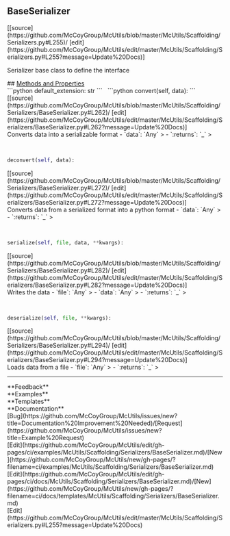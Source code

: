 ## <a id="McUtils.Scaffolding.Serializers.BaseSerializer">BaseSerializer</a> 

<div class="docs-source-link" markdown="1">
[[source](https://github.com/McCoyGroup/McUtils/blob/master/McUtils/Scaffolding/Serializers.py#L255)/
[edit](https://github.com/McCoyGroup/McUtils/edit/master/McUtils/Scaffolding/Serializers.py#L255?message=Update%20Docs)]
</div>

Serializer base class to define the interface







<div class="collapsible-section">
 <div class="collapsible-section collapsible-section-header" markdown="1">
## <a class="collapse-link" data-toggle="collapse" href="#methods" markdown="1"> Methods and Properties</a> <a class="float-right" data-toggle="collapse" href="#methods"><i class="fa fa-chevron-down"></i></a>
 </div>
 <div class="collapsible-section collapsible-section-body collapse show" id="methods" markdown="1">
 ```python
default_extension: str
```
<a id="McUtils.Scaffolding.Serializers.BaseSerializer.convert" class="docs-object-method">&nbsp;</a> 
```python
convert(self, data): 
```
<div class="docs-source-link" markdown="1">
[[source](https://github.com/McCoyGroup/McUtils/blob/master/McUtils/Scaffolding/Serializers/BaseSerializer.py#L262)/
[edit](https://github.com/McCoyGroup/McUtils/edit/master/McUtils/Scaffolding/Serializers/BaseSerializer.py#L262?message=Update%20Docs)]
</div>
Converts data into a serializable format
  - `data`: `Any`
    > 
  - `:returns`: `_`
    >


<a id="McUtils.Scaffolding.Serializers.BaseSerializer.deconvert" class="docs-object-method">&nbsp;</a> 
```python
deconvert(self, data): 
```
<div class="docs-source-link" markdown="1">
[[source](https://github.com/McCoyGroup/McUtils/blob/master/McUtils/Scaffolding/Serializers/BaseSerializer.py#L272)/
[edit](https://github.com/McCoyGroup/McUtils/edit/master/McUtils/Scaffolding/Serializers/BaseSerializer.py#L272?message=Update%20Docs)]
</div>
Converts data from a serialized format into a python format
  - `data`: `Any`
    > 
  - `:returns`: `_`
    >


<a id="McUtils.Scaffolding.Serializers.BaseSerializer.serialize" class="docs-object-method">&nbsp;</a> 
```python
serialize(self, file, data, **kwargs): 
```
<div class="docs-source-link" markdown="1">
[[source](https://github.com/McCoyGroup/McUtils/blob/master/McUtils/Scaffolding/Serializers/BaseSerializer.py#L282)/
[edit](https://github.com/McCoyGroup/McUtils/edit/master/McUtils/Scaffolding/Serializers/BaseSerializer.py#L282?message=Update%20Docs)]
</div>
Writes the data
  - `file`: `Any`
    > 
  - `data`: `Any`
    > 
  - `:returns`: `_`
    >


<a id="McUtils.Scaffolding.Serializers.BaseSerializer.deserialize" class="docs-object-method">&nbsp;</a> 
```python
deserialize(self, file, **kwargs): 
```
<div class="docs-source-link" markdown="1">
[[source](https://github.com/McCoyGroup/McUtils/blob/master/McUtils/Scaffolding/Serializers/BaseSerializer.py#L294)/
[edit](https://github.com/McCoyGroup/McUtils/edit/master/McUtils/Scaffolding/Serializers/BaseSerializer.py#L294?message=Update%20Docs)]
</div>
Loads data from a file
  - `file`: `Any`
    > 
  - `:returns`: `_`
    >
 </div>
</div>












---


<div markdown="1" class="text-secondary">
<div class="container">
  <div class="row">
   <div class="col" markdown="1">
**Feedback**   
</div>
   <div class="col" markdown="1">
**Examples**   
</div>
   <div class="col" markdown="1">
**Templates**   
</div>
   <div class="col" markdown="1">
**Documentation**   
</div>
   <div class="col" markdown="1">
   
</div>
   <div class="col" markdown="1">
   
</div>
   <div class="col" markdown="1">
   
</div>
</div>
  <div class="row">
   <div class="col" markdown="1">
[Bug](https://github.com/McCoyGroup/McUtils/issues/new?title=Documentation%20Improvement%20Needed)/[Request](https://github.com/McCoyGroup/McUtils/issues/new?title=Example%20Request)   
</div>
   <div class="col" markdown="1">
[Edit](https://github.com/McCoyGroup/McUtils/edit/gh-pages/ci/examples/McUtils/Scaffolding/Serializers/BaseSerializer.md)/[New](https://github.com/McCoyGroup/McUtils/new/gh-pages/?filename=ci/examples/McUtils/Scaffolding/Serializers/BaseSerializer.md)   
</div>
   <div class="col" markdown="1">
[Edit](https://github.com/McCoyGroup/McUtils/edit/gh-pages/ci/docs/McUtils/Scaffolding/Serializers/BaseSerializer.md)/[New](https://github.com/McCoyGroup/McUtils/new/gh-pages/?filename=ci/docs/templates/McUtils/Scaffolding/Serializers/BaseSerializer.md)   
</div>
   <div class="col" markdown="1">
[Edit](https://github.com/McCoyGroup/McUtils/edit/master/McUtils/Scaffolding/Serializers.py#L255?message=Update%20Docs)   
</div>
   <div class="col" markdown="1">
   
</div>
   <div class="col" markdown="1">
   
</div>
   <div class="col" markdown="1">
   
</div>
</div>
</div>
</div>